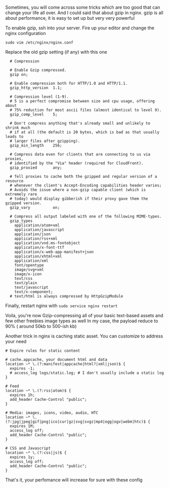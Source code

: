 Sometimes, you will come across some tricks which are too good that can change your life all over.
And I could said that about gzip in nginx. gzip is all about performance, it is easy to set up but very very powerful

To enable gzip, ssh into your server. Fire up your editor and change the nginx configuration
```
sudo vim /etc/nginx/nginx.conf
```

Replace the old gzip setting (if any) with this one
```
  # Compression

  # Enable Gzip compressed.
  gzip on;

  # Enable compression both for HTTP/1.0 and HTTP/1.1.
  gzip_http_version  1.1;

  # Compression level (1-9).
  # 5 is a perfect compromise between size and cpu usage, offering about
  # 75% reduction for most ascii files (almost identical to level 9).
  gzip_comp_level    5;

  # Don't compress anything that's already small and unlikely to shrink much
  # if at all (the default is 20 bytes, which is bad as that usually leads to
  # larger files after gzipping).
  gzip_min_length    256;

  # Compress data even for clients that are connecting to us via proxies,
  # identified by the "Via" header (required for CloudFront).
  gzip_proxied       any;

  # Tell proxies to cache both the gzipped and regular version of a resource
  # whenever the client's Accept-Encoding capabilities header varies;
  # Avoids the issue where a non-gzip capable client (which is extremely rare
  # today) would display gibberish if their proxy gave them the gzipped version.
  gzip_vary          on;

  # Compress all output labeled with one of the following MIME-types.
  gzip_types
    application/atom+xml
    application/javascript
    application/json
    application/rss+xml
    application/vnd.ms-fontobject
    application/x-font-ttf
    application/x-web-app-manifest+json
    application/xhtml+xml
    application/xml
    font/opentype
    image/svg+xml
    image/x-icon
    text/css
    text/plain
    text/javascript
    text/x-component;
  # text/html is always compressed by HttpGzipModule
```

Finally, restart nginx with `sudo service nginx restart`

Voila, you're now Gzip-compressing all of your basic text-based assets and few other freebies image types as well
In my case, the payload reduce to 90% ( around 50kb to 500-ish kb)


Another trick in nginx is caching static asset. You can customize to address your need 
```
# Expire rules for static content

# cache.appcache, your document html and data
location ~* \.(?:manifest|appcache|html?|xml|json)$ {
  expires -1;
  # access_log logs/static.log; # I don't usually include a static log
}

# Feed
location ~* \.(?:rss|atom)$ {
  expires 1h;
  add_header Cache-Control "public";
}

# Media: images, icons, video, audio, HTC
location ~* \.(?:jpg|jpeg|gif|png|ico|cur|gz|svg|svgz|mp4|ogg|ogv|webm|htc)$ {
  expires 1M;
  access_log off;
  add_header Cache-Control "public";
}

# CSS and Javascript
location ~* \.(?:css|js)$ {
  expires 1y;
  access_log off;
  add_header Cache-Control "public";
}
```

That's it, your perfomance will increase for sure with these config   
